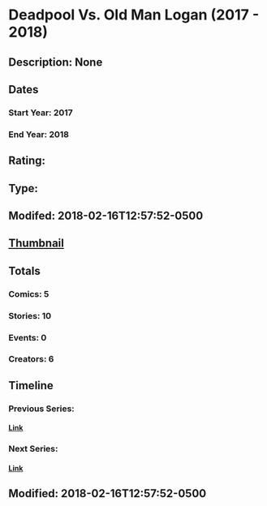 # Deadpool Vs. Old Man Logan (2017 - 2018)
## Description: None
## Dates
### Start Year: 2017
### End Year: 2018
## Rating: 
## Type: 
## Modifed: 2018-02-16T12:57:52-0500
## [Thumbnail](http://i.annihil.us/u/prod/marvel/i/mg/c/00/5a871b8c0bd4b.jpg)
## Totals
### Comics: 5
### Stories: 10
### Events: 0
### Creators: 6
## Timeline
### Previous Series: 
#### [Link]()
### Next Series: 
#### [Link]()
## Modified: 2018-02-16T12:57:52-0500